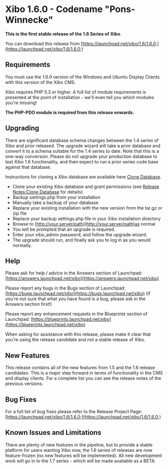 <!--toc=getting_started-->
# Xibo 1.6.0 - Codename "Pons-Winnecke"

**This is the first stable release of the 1.6 Series of Xibo**.

You can download this release from [https://launchpad.net/xibo/1.6/1.6.0;](https://launchpad.net/xibo/1.6/1.6.0;)


## Requirements

You must use the 1.6.0 version of the Windows and Ubuntu Display Clients with this version of the Xibo CMS.

Xibo requires PHP 5.3 or higher. A full list of module requirements is presented at the point of installation - we'll even tell you which modules you're missing!

**The PHP-PDO module is required from this release onwards.**

## Upgrading

There are significant database schema changes between the 1.4 series of Xibo and prior released. The upgrade wizard will take a prior database and convert it to a schema suitable for the 1.4 series to date. Note that this is a one-way conversion. Please do not upgrade your production database to test Xibo 1.6 functionality, and then expect to run a prior series code base against that database.

Instructions for cloning a Xibo database are available here [Clone Database](release_notes_clonedb.html "Clone Database").

*   Clone your existing Xibo database and grant permissions (see [Release Notes:Clone Database](release_notes_clonedb.html "Clone Database") for details)
*   Backup settings.php from your installation
*   Manually take a backup of your database
*   Replace your existing installation with the new version from the tar.gz or zip file
*   Replace your backup settings.php file in your Xibo installation directory
*   Browse to [http://your.server/path](http://your.server/path)as normal
*   You will be prompted that an upgrade is required.
*   Enter your xibo_admin password, and follow the upgrade wizard.
*   The upgrade should run, and finally ask you to log in as you would normally.

## Help

Please ask for help / advice in the Answers section of Launchpad: [https://answers.launchpad.net/xibo](https://answers.launchpad.net/xibo)

Please report any bugs in the Bugs section of Launchpad: [https://bugs.launchpad.net/xibo](https://bugs.launchpad.net/xibo) (if you're not sure that what you have found is a bug, please ask in the Answers section first!)

Please report any enhancement requests in the Blueprints section of Launchpad: [https://blueprints.launchpad.net/xibo](https://blueprints.launchpad.net/xibo)

When asking for assistance with this release, please make it clear that you're using the release candidate and not a stable release of Xibo.

## New Features

This release contains all of the new features from 1.5 and the 1.6 release candidates. This is a major step forward in terms of functionality in the CMS and display clients. For a complete list you can see the release notes of the previous versions.

## Bug Fixes

For a full list of bug fixes please refer to the Release Project Page: [https://launchpad.net/xibo/1.6/1.6.0;](https://launchpad.net/xibo/1.6/1.6.0;)

## Known Issues and Limitations

There are plenty of new features in the pipeline, but to provide a stable platform for users wanting Xibo now, the 1.6 series of releases are now feature-frozen (no new features will be implemented). All new development work will go in to the 1.7 series - which will be made available as a BETA.